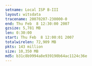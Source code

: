 ```yaml
---
setname: Local ISP B-III
layout: witsdata
tracename: 20070207-230000-0
end: Thu Feb  8 12:30:00 2007
gzsize: 5,781 MB
len: 0:30:00
start: Thu Feb  8 12:00:01 2007
totalwirelen: 72,909 MB
pkts: 143 million
size: 10,350 MB
md5: b31c8b9994a8e939190b64ac1124c36e
---
```


